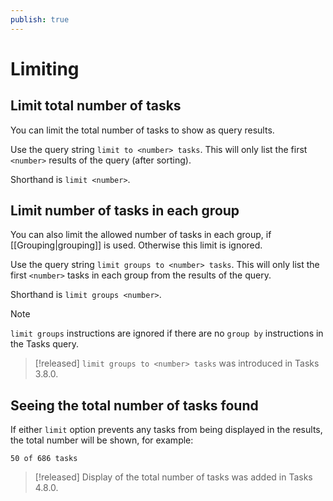 ```yaml
---
publish: true
---
```


# Limiting

## Limit total number of tasks

You can limit the total number of tasks to show as query results.

Use the query string `limit to <number> tasks`.
This will only list the first `<number>` results of the query (after sorting).

Shorthand is `limit <number>`.

## Limit number of tasks in each group

You can also limit the allowed number of tasks in each group, if [[Grouping|grouping]] is used. Otherwise this limit is ignored.

Use the query string `limit groups to <number> tasks`.
This will only list the first `<number>` tasks in each group from the results of the query.

Shorthand is `limit groups <number>`.

> [!NOTE]
> `limit groups` instructions are ignored if there are no `group by` instructions in the Tasks query.

> [!released]
> `limit groups to <number> tasks` was introduced in Tasks 3.8.0.

## Seeing the total number of tasks found

If either `limit` option prevents any tasks from being displayed in the results, the total number will be shown, for example:

```text
50 of 686 tasks
```

> [!released]
> Display of the total number of tasks was added in Tasks 4.8.0.
